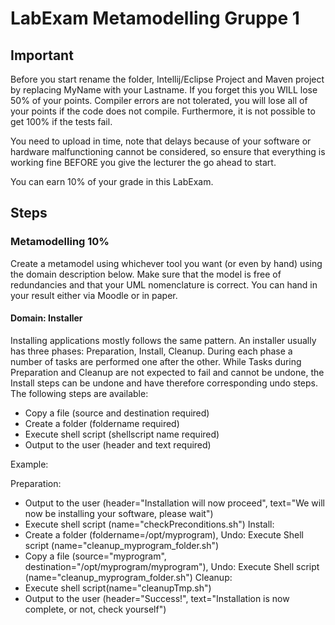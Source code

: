 # LabExam Metamodelling Gruppe 1

## Important
Before you start rename the folder, Intellij/Eclipse Project and Maven project by replacing MyName with your Lastname. If you forget this you WILL lose 50% of your points. 
Compiler errors are not tolerated, you will lose all of your points if the code does not compile. Furthermore, it is not possible to get 100% if the tests fail.

You need to upload in time, note that delays because of your software or hardware malfunctioning cannot be considered, so ensure that everything is working fine BEFORE you give the lecturer the go ahead to start. 

You can earn 10% of your grade in this LabExam.

## Steps

### Metamodelling 10%

Create a metamodel using whichever tool you want (or even by hand) using the domain description below. Make sure that the model is free of redundancies and that your UML nomenclature is correct. You can hand in your result either via Moodle or in paper. 

#### Domain: Installer

Installing applications mostly follows the same pattern. An installer usually has three phases: Preparation, Install, Cleanup. During each phase a number of tasks are performed one after the other. While Tasks during Preparation and Cleanup are not expected to fail and cannot be undone, the Install steps can be undone and have therefore corresponding undo steps. The following steps are available: 
- Copy a file (source and destination required)
- Create a folder (foldername required)
- Execute shell script (shellscript name required)
- Output to the user (header and text required)

Example: 

Preparation: 
- Output to the user (header="Installation will now proceed", text="We will now be installing your software, please wait")
- Execute shell script (name="checkPreconditions.sh")
Install:
- Create a folder (foldername=/opt/myprogram), Undo: Execute Shell script (name="cleanup_myprogram_folder.sh")
- Copy a file (source="myprogram", destination="/opt/myprogram/myprogram"), Undo: Execute Shell script (name="cleanup_myprogram_folder.sh")
Cleanup:
- Execute shell script(name="cleanupTmp.sh")
- Output to the user (header="Success!", text="Installation is now complete, or not, check yourself")